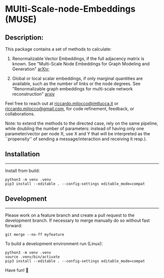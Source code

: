 # MUlti-Scale-node-Embeddings (MUSE)
## Description:
This package contains a set of methods to calculate:

1) Renormalizable Vector Embeddings, if the full adjacency matrix is known.
See "Multi-Scale Node Embeddings for Graph Modeling and Generation" [arXiv](https://arxiv.org/abs/2412.04354);

2) Global or local scalar embeddings, if only marginal quantities are available, such as the number of links or the node degrees. See "Renormalizable graph embeddings for multi-scale network reconstruction" [arxiv](https://arxiv.org/abs/2508.20706)

Feel free to reach out at [riccardo.milocco@imtlucca.it](mailto:riccardo.milocco@imtlucca.it) or [riccardo.milocco@gmail.com](mailto:riccardo.milocco@gmail.com), for code refinement, feedback, or collaborations.

Note: to extend the methods to the directed case, rely on the same pipeline, while doubling the number of parameters: instead of having only one parameter/vector per node X, use X and Y that will be interpreted as the ``propensity'' of sending a message/interaction and receiving it resp.).

## Installation
------------
Install from build:

    python3 -m venv .venv
    pip3 install --editable . --config-settings editable_mode=compat

## Development
-----------
Please work on a feature branch and create a pull request to the development 
branch. If necessary to merge manually do so without fast forward:


    git merge --no-ff myfeature

To build a development environment run (Linux):


    python3 -m venv .venv 
    source .venv/bin/activate 
    pip3 install --editable . --config-settings editable_mode=compat

Have fun! 🚀
